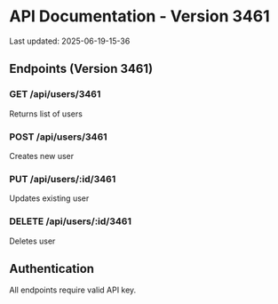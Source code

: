 # API Documentation - Version 3461
Last updated: 2025-06-19-15-36

## Endpoints (Version 3461)

### GET /api/users/3461
Returns list of users

### POST /api/users/3461
Creates new user

### PUT /api/users/:id/3461
Updates existing user

### DELETE /api/users/:id/3461
Deletes user

## Authentication
All endpoints require valid API key.
